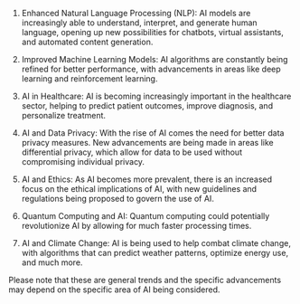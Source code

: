 1. Enhanced Natural Language Processing (NLP): AI models are increasingly able to understand, interpret, and generate human language, opening up new possibilities for chatbots, virtual assistants, and automated content generation.

2. Improved Machine Learning Models: AI algorithms are constantly being refined for better performance, with advancements in areas like deep learning and reinforcement learning.

3. AI in Healthcare: AI is becoming increasingly important in the healthcare sector, helping to predict patient outcomes, improve diagnosis, and personalize treatment.

4. AI and Data Privacy: With the rise of AI comes the need for better data privacy measures. New advancements are being made in areas like differential privacy, which allow for data to be used without compromising individual privacy.

5. AI and Ethics: As AI becomes more prevalent, there is an increased focus on the ethical implications of AI, with new guidelines and regulations being proposed to govern the use of AI.

6. Quantum Computing and AI: Quantum computing could potentially revolutionize AI by allowing for much faster processing times.

7. AI and Climate Change: AI is being used to help combat climate change, with algorithms that can predict weather patterns, optimize energy use, and much more.

Please note that these are general trends and the specific advancements may depend on the specific area of AI being considered.